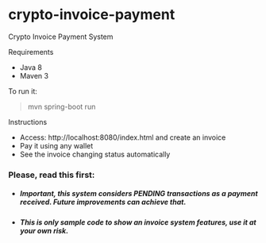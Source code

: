 # crypto-invoice-payment
Crypto Invoice Payment System

Requirements

- Java 8
- Maven 3

To run it:
> mvn spring-boot run

Instructions

- Access: http://localhost:8080/index.html and create an invoice
- Pay it using any wallet
- See the invoice changing status automatically


### Please, read this first: 

- ##### Important, this system considers PENDING transactions as a payment received. Future improvements can achieve that. 
- ##### This is only sample code to show an invoice system features, use it at your own risk. 
